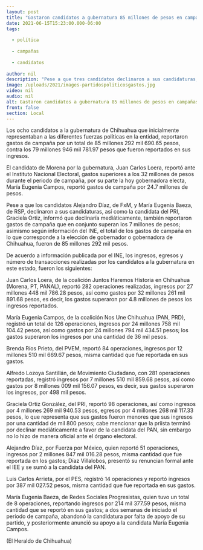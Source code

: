 ```yaml
---
layout: post
title: "Gastaron candidatos a gubernatura 85 millones de pesos en campañas"
date: 2021-06-15T15:23:00.000-06:00
tags:
  
  - política
  
  - campañas
  
  - candidatos
  
author: nil
description: "Pese a que tres candidatos declinaron a sus candidaturas, en conjunto se reportó un gasto que superan los 7 mdp"
image: /uploads/2021/images-partidospoliticosgastos.jpg
video: nil
audio: nil
alt: Gastaron candidatos a gubernatura 85 millones de pesos en campañas
front: false
section: Local
---
```


Los ocho candidatos a la gubernatura de Chihuahua que inicialmente representaban a las diferentes fuerzas políticas en la entidad, reportaron gastos de campaña por un total de 85 millones 292 mil 690.65 pesos, contra los 79 millones 946 mil 781.97 pesos que fueron reportados en sus ingresos.

El candidato de Morena por la gubernatura, Juan Carlos Loera, reportó ante el Instituto Nacional Electoral, gastos superiores a los 32 millones de pesos durante el periodo de campaña, por su parte la hoy gobernadora electa, María Eugenia Campos, reportó gastos de campaña por 24.7 millones de pesos.

Pese a que los candidatos Alejandro Díaz, de FxM, y María Eugenia Baeza, de RSP, declinaron a sus candidaturas, así como la candidata del PRI, Graciela Ortiz, informó que declinaría mediáticamente, también reportaron gastos de campaña que en conjunto superan los 7 millones de pesos; asimismo según información del INE, el total de los gastos de campaña en lo que corresponde a la elección de gobernador o gobernadora de Chihuahua, fueron de 85 millones 292 mil pesos.

De acuerdo a información publicada por el INE, los ingresos, egresos y número de transacciones realizadas por los candidatos a la gubernatura en este estado, fueron los siguientes:

Juan Carlos Loera, de la coalición Juntos Haremos Historia en Chihuahua (Morena, PT, PANAL), reportó 282 operaciones realizadas, ingresos por 27 millones 448 mil 786.28 pesos, así como gastos por 32 millones 261 mil 891.68 pesos, es decir, los gastos superaron por 4.8 millones de pesos los ingresos reportados.

María Eugenia Campos, de la coalición Nos Une Chihuahua (PAN, PRD), registró un total de 126 operaciones, ingresos por 24 millones 758 mil 104.42 pesos, así como gastos por 24 millones 794 mil 434.51 pesos; los gastos superaron los ingresos por una cantidad de 36 mil pesos.

Brenda Ríos Prieto, del PVEM, reportó 84 operaciones, ingresos por 12 millones 510 mil 669.67 pesos, misma cantidad que fue reportada en sus gastos.

Alfredo Lozoya Santillán, de Movimiento Ciudadano, con 281 operaciones reportadas, registró ingresos por 7 millones 510 mil 859.68 pesos, así como gastos por 8 millones 009 mil 156.07 pesos, es decir, sus gastos superaron los ingresos, por 498 mil pesos.

Graciela Ortiz González, del PRI, reportó 98 operaciones, así como ingresos por 4 millones 269 mil 940.53 pesos, egresos por 4 millones 268 mil 117.33 pesos, lo que representa que sus gastos fueron menores que sus ingresos por una cantidad de mil 800 pesos; cabe mencionar que la priista terminó por declinar mediáticamente a favor de la candidata del PAN, sin embargo no lo hizo de manera oficial ante el órgano electoral.

Alejandro Díaz, por Fuerza por México, quien reportó 51 operaciones, ingresos por 2 millones 847 mil 016.28 pesos, misma cantidad que fue reportada en los gastos; Díaz Villalobos, presentó su renuncian formal ante el IEE y se sumó a la candidata del PAN.

Luis Carlos Arrieta, por el PES, registró 14 operaciones y reportó ingresos por 387 mil 027.52 pesos, misma cantidad que fue reportada en sus gastos.

María Eugenia Baeza, de Redes Sociales Progresistas, quien tuvo un total de 8 operaciones, reportando ingresos por 214 mil 377.59 pesos, misma cantidad que se reportó en sus gastos; a dos semanas de iniciado el periodo de campaña, abandonó la candidatura por falta de apoyo de su partido, y posteriormente anunció su apoyo a la candidata María Eugenia Campos.

(El Heraldo de Chihuahua)